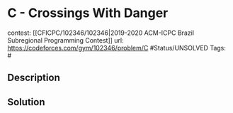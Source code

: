 # C - Crossings With Danger

contest: [[CFICPC/102346/102346|2019-2020 ACM-ICPC Brazil Subregional Programming Contest]]
url: https://codeforces.com/gym/102346/problem/C
#Status/UNSOLVED
Tags: #

## Description

## Solution

